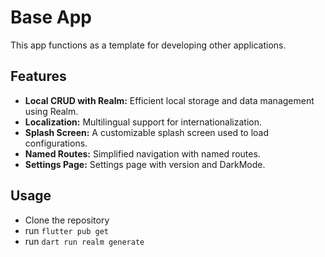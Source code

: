 # Base App

This app functions as a template for developing other applications.

## Features

- **Local CRUD with Realm:** Efficient local storage and data management using Realm.
- **Localization:** Multilingual support for internationalization.
- **Splash Screen:** A customizable splash screen used to load configurations.
- **Named Routes:** Simplified navigation with named routes.
- **Settings Page:** Settings page with version and DarkMode.
 


## Usage

- Clone the repository
- run `flutter pub get`
- run `dart run realm generate`

